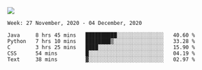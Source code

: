 <!--
**Mat2ja/Mat2ja** is a ✨ _special_ ✨ repository because its `README.md` (this file) appears on your GitHub profile.

Here are some ideas to get you started:

- 🔭 I’m currently working on ...
- 🌱 I’m currently learning ...
- 👯 I’m looking to collaborate on ...
- 🤔 I’m looking for help with ...
- 💬 Ask me about ...
- 📫 How to reach me: ...
- 😄 Pronouns: ...
- ⚡ Fun fact: ...
-->

<img src='https://media.giphy.com/media/xT9IgG50Fb7Mi0prBC/giphy.gif'>

<!--START_SECTION:waka-->
```text
Week: 27 November, 2020 - 04 December, 2020

Java     8 hrs 45 mins   ██████████░░░░░░░░░░░░░░░   40.60 % 
Python   7 hrs 10 mins   ████████▒░░░░░░░░░░░░░░░░   33.28 % 
C        3 hrs 25 mins   ████░░░░░░░░░░░░░░░░░░░░░   15.90 % 
CSS      54 mins         █░░░░░░░░░░░░░░░░░░░░░░░░   04.19 % 
Text     38 mins         ▓░░░░░░░░░░░░░░░░░░░░░░░░   02.97 % 
```
<!--END_SECTION:waka-->
